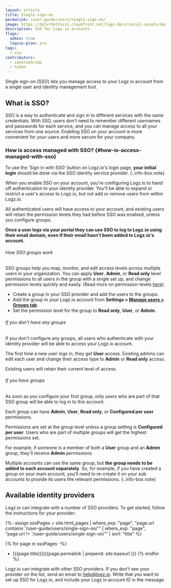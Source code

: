 ```yaml
---
layout: article
title: Single sign-on
permalink: /user-guide/users/single-sign-on/
image: https://dytvr9ot2sszz.cloudfront.net/logz-docs/social-assets/docs-social.jpg
description: SSO for Logz.io accounts
flags:
  admin: true
  logzio-plan: pro
tags:
  - sso
contributors:
  - imnotashrimp
  - hidan
---
```


Single sign-on (SSO) lets you manage access to your Logz.io account
from a single user and identity management tool.

## What is SSO?

SSO is a way to authenticate and sign in to different services
with the same credentials.
With SSO, users don't need to remember
different usernames and passwords for each service,
and you can manage access to all your services from one source.
Enabling SSO on your account is more convenient for your users
and more secure for your company.

### How is access managed with SSO? {#how-is-access-managed-with-sso}

To use the 'Sign in with SSO' button on Logz.io's login page, **your initial login** should be done via the SSO identity service provider.
{:.info-box.note}

When you enable SSO on your account,
you're configuring Logz.io to hand off authentication
to your identity provider.
You'll be able to expand or restrict a user's access to Logz.io,
but not add or remove users from within Logz.io.

All authenticated users will have access to your account, and existing users will retain the permission levels they had before SSO was enabled, unless you configure groups.

**Once a user logs via your portal they can use SSO to log to Logz.io using their email domain, even if their email hasn't been added to Logz.io's account.**


###### How SSO groups work

SSO groups help you map, monitor, and edit access levels across multiple users in your organization. You can apply **User**, **Admin**, or **Read only** level permissions to all users in the group with a single set up, and change permission levels quickly and easily.
(Read more on permission levels [here](https://docs.logz.io/user-guide/accounts/permissions/)).

* Create a group in your SSO provider and add the users to the groups. 
* Add the group in your Logz.io account from **<i class="li li-gear"></i> Settings > [Manage users > Groups tab](https://app.logz.io/#/dashboard/settings/manage-users)**.
* Set the permission level for the group to **Read only**, **User**, or **Admin**.

###### If you don't have any groups

If you don't configure any groups,
all users who authenticate with your identity provider
will be able to access your Logz.io account.

The first time a new user logs in,
they get **User** access.
Existing admins can edit each user and change their access type to **Admin** or **Read only** access.

Existing users will retain their current level of access.

###### If you have groups

As soon as you configure your first group,
only users who are part of that SSO group will be able to log in to this account.

Each group can have **Admin**, **User**, **Read only**, or **Configured per user** permissions.

Permissions are set at the group level unless a group setting is **Configured per user**.
Users who are part of multiple groups will get the highest permissions set.

For example, if someone is a member of both a **User** group and an **Admin** group,
they'll receive **Admin** permissions.

Multiple accounts can use the same group, but **the group needs to be added to each account separately**. So, for example, if you have created a group on your main account, you'll need to re-create it on your sub accounts to provide its users the relevant permissions.
{:.info-box.note}

## Available identity providers

Logz.io can integrate with a number of SSO providers.
To get started, follow the instructions for your provider:

{%- assign ssoPages = site.html_pages |
  where_exp: "page", "page.url contains '/user-guide/users/single-sign-on/'" |
  where_exp: "page", "page.url != '/user-guide/users/single-sign-on/'" |
  sort: "title" %}

{% for page in ssoPages -%}
* [{{page.title}}]({{page.permalink | prepend: site.baseurl }})
{% endfor %}

Logz.io can integrate with other SSO providers.
If you don't see your provider on the list,
send an email to [help@logz.io](mailto:help@logz.io).
Write that you want to set up SSO for Logz.io,
and include your Logz.io account ID in the message.
